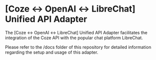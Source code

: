 # [Coze ↔ OpenAI ↔ LibreChat] Unified API Adapter

The [Coze ↔ OpenAI ↔ LibreChat] Unified API Adapter facilitates the integration of the Coze API with the popular chat platform LibreChat.

Please refer to the /docs folder of this repository for detailed information regarding the setup and usage of this adapter.
